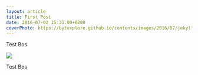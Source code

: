 ```yaml
---
layout: article
title: First Post
date: 2016-07-02 15:33:00+0200
coverPhoto: https://bytexplore.github.io/contents/images/2016/07/jekyll.jpg
---
```


Test Bos

![](https://bytexplore.github.io/contents/images/2016/07/jekyll.jpg)

Test Bos